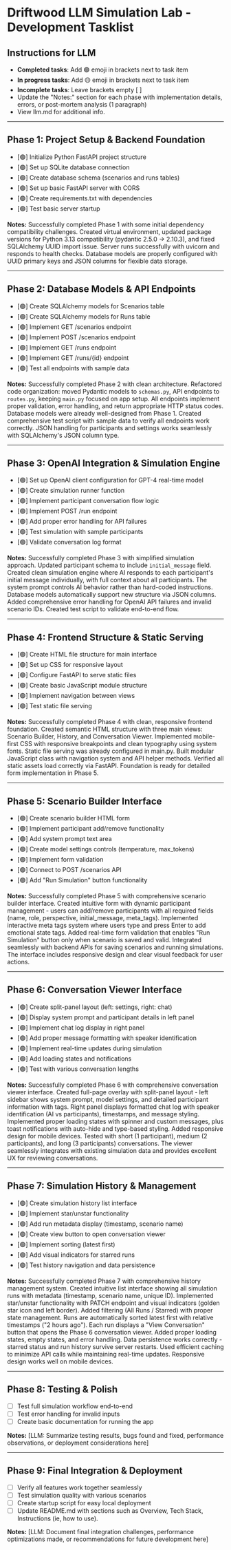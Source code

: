 # Driftwood LLM Simulation Lab - Development Tasklist

## Instructions for LLM
- **Completed tasks**: Add 🟢 emoji in brackets next to task item
- **In progress tasks**: Add 🟡 emoji in brackets next to task item  
- **Incomplete tasks**: Leave brackets empty [ ]
- Update the "Notes:" section for each phase with implementation details, errors, or post-mortem analysis (1 paragraph)
- View llm.md for additional info. 

---

## Phase 1: Project Setup & Backend Foundation
- [🟢] Initialize Python FastAPI project structure
- [🟢] Set up SQLite database connection
- [🟢] Create database schema (scenarios and runs tables)
- [🟢] Set up basic FastAPI server with CORS
- [🟢] Create requirements.txt with dependencies
- [🟢] Test basic server startup

**Notes:** Successfully completed Phase 1 with some initial dependency compatibility challenges. Created virtual environment, updated package versions for Python 3.13 compatibility (pydantic 2.5.0 → 2.10.3), and fixed SQLAlchemy UUID import issue. Server runs successfully with uvicorn and responds to health checks. Database models are properly configured with UUID primary keys and JSON columns for flexible data storage.

---

## Phase 2: Database Models & API Endpoints
- [🟢] Create SQLAlchemy models for Scenarios table
- [🟢] Create SQLAlchemy models for Runs table
- [🟢] Implement GET /scenarios endpoint
- [🟢] Implement POST /scenarios endpoint
- [🟢] Implement GET /runs endpoint
- [🟢] Implement GET /runs/{id} endpoint
- [🟢] Test all endpoints with sample data

**Notes:** Successfully completed Phase 2 with clean architecture. Refactored code organization: moved Pydantic models to `schemas.py`, API endpoints to `routes.py`, keeping `main.py` focused on app setup. All endpoints implement proper validation, error handling, and return appropriate HTTP status codes. Database models were already well-designed from Phase 1. Created comprehensive test script with sample data to verify all endpoints work correctly. JSON handling for participants and settings works seamlessly with SQLAlchemy's JSON column type.

---

## Phase 3: OpenAI Integration & Simulation Engine
- [🟢] Set up OpenAI client configuration for GPT-4 real-time model
- [🟢] Create simulation runner function
- [🟢] Implement participant conversation flow logic
- [🟢] Implement POST /run endpoint
- [🟢] Add proper error handling for API failures
- [🟢] Test simulation with sample participants
- [🟢] Validate conversation log format

**Notes:** Successfully completed Phase 3 with simplified simulation approach. Updated participant schema to include `initial_message` field. Created clean simulation engine where AI responds to each participant's initial message individually, with full context about all participants. The system prompt controls AI behavior rather than hard-coded instructions. Database models automatically support new structure via JSON columns. Added comprehensive error handling for OpenAI API failures and invalid scenario IDs. Created test script to validate end-to-end flow.

---

## Phase 4: Frontend Structure & Static Serving
- [🟢] Create HTML file structure for main interface
- [🟢] Set up CSS for responsive layout
- [🟢] Configure FastAPI to serve static files
- [🟢] Create basic JavaScript module structure
- [🟢] Implement navigation between views
- [🟢] Test static file serving

**Notes:** Successfully completed Phase 4 with clean, responsive frontend foundation. Created semantic HTML structure with three main views: Scenario Builder, History, and Conversation Viewer. Implemented mobile-first CSS with responsive breakpoints and clean typography using system fonts. Static file serving was already configured in main.py. Built modular JavaScript class with navigation system and API helper methods. Verified all static assets load correctly via FastAPI. Foundation is ready for detailed form implementation in Phase 5.

---

## Phase 5: Scenario Builder Interface
- [🟢] Create scenario builder HTML form
- [🟢] Implement participant add/remove functionality
- [🟢] Add system prompt text area
- [🟢] Create model settings controls (temperature, max_tokens)
- [🟢] Implement form validation
- [🟢] Connect to POST /scenarios API
- [🟢] Add "Run Simulation" button functionality

**Notes:** Successfully completed Phase 5 with comprehensive scenario builder interface. Created intuitive form with dynamic participant management - users can add/remove participants with all required fields (name, role, perspective, initial_message, meta_tags). Implemented interactive meta tags system where users type and press Enter to add emotional state tags. Added real-time form validation that enables "Run Simulation" button only when scenario is saved and valid. Integrated seamlessly with backend APIs for saving scenarios and running simulations. The interface includes responsive design and clear visual feedback for user actions.

---

## Phase 6: Conversation Viewer Interface
- [🟢] Create split-panel layout (left: settings, right: chat)
- [🟢] Display system prompt and participant details in left panel
- [🟢] Implement chat log display in right panel
- [🟢] Add proper message formatting with speaker identification
- [🟢] Implement real-time updates during simulation
- [🟢] Add loading states and notifications
- [🟢] Test with various conversation lengths

**Notes:** Successfully completed Phase 6 with comprehensive conversation viewer interface. Created full-page overlay with split-panel layout - left sidebar shows system prompt, model settings, and detailed participant information with tags. Right panel displays formatted chat log with speaker identification (AI vs participants), timestamps, and message styling. Implemented proper loading states with spinner and custom messages, plus toast notifications with auto-hide and type-based styling. Added responsive design for mobile devices. Tested with short (1 participant), medium (2 participants), and long (3 participants) conversations. The viewer seamlessly integrates with existing simulation data and provides excellent UX for reviewing conversations.

---

## Phase 7: Simulation History & Management
- [🟢] Create simulation history list interface
- [🟢] Implement star/unstar functionality
- [🟢] Add run metadata display (timestamp, scenario name)
- [🟢] Create view button to open conversation viewer
- [🟢] Implement sorting (latest first)
- [🟢] Add visual indicators for starred runs
- [🟢] Test history navigation and data persistence

**Notes:** Successfully completed Phase 7 with comprehensive history management system. Created intuitive list interface showing all simulation runs with metadata (timestamp, scenario name, unique ID). Implemented star/unstar functionality with PATCH endpoint and visual indicators (golden star icon and left border). Added filtering (All Runs / Starred) with proper state management. Runs are automatically sorted latest first with relative timestamps ("2 hours ago"). Each run displays a "View Conversation" button that opens the Phase 6 conversation viewer. Added proper loading states, empty states, and error handling. Data persistence works correctly - starred status and run history survive server restarts. Used efficient caching to minimize API calls while maintaining real-time updates. Responsive design works well on mobile devices.

---

## Phase 8: Testing & Polish
- [ ] Test full simulation workflow end-to-end
- [ ] Test error handling for invalid inputs
- [ ] Create basic documentation for running the app

**Notes:** [LLM: Summarize testing results, bugs found and fixed, performance observations, or deployment considerations here]

---

## Phase 9: Final Integration & Deployment
- [ ] Verify all features work together seamlessly
- [ ] Test simulation quality with various scenarios
- [ ] Create startup script for easy local deployment
- [ ] Update README.md with sections such as Overview, Tech Stack, Instructions (ie, how to use).

**Notes:** [LLM: Document final integration challenges, performance optimizations made, or recommendations for future development here]